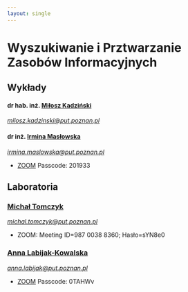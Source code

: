 ```yaml
---
layout: single
---
```

# Wyszukiwanie i Prztwarzanie Zasobów Informacyjnych

## Wykłady
#### dr hab. inż. [Miłosz Kadziński](http://www.cs.put.poznan.pl/mkadzinski/wpi/)
*milosz.kadzinski@put.poznan.pl*

#### dr inż. [Irmina Masłowska](http://www.cs.put.poznan.pl/imaslowska/wipi/)
*irmina.maslowska@put.poznan.pl*
- [ZOOM](https://us02web.zoom.us/j/83191756865?pwd=VjdXSTd4ZHVPdHkxUG13ZVpFbFVMQT09) Passcode: 201933

## Laboratoria
### [Michał Tomczyk](http://www.cs.put.poznan.pl/mtomczyk/)
*michal.tomczyk@put.poznan.pl*
- ZOOM: Meeting ID=987 0038 8360; Hasło=sYN8e0

### [Anna Labijak-Kowalska](http://www.cs.put.poznan.pl/alabijak/ir.html) 
*anna.labijak@put.poznan.pl*
- [ZOOM](https://zoom.us/j/2606007436?pwd=bDNDdzVKR2tnWVVpZjFMcHRnN3F3UT09) Passcode: 0TAHWv


